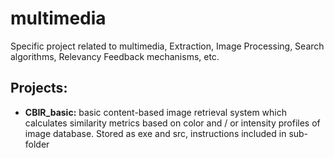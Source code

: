 # multimedia
Specific project related to multimedia, Extraction, Image Processing, Search algorithms, Relevancy Feedback mechanisms, etc.

## Projects:
* **CBIR_basic:** basic content-based image retrieval system which calculates similarity metrics based on color and / or intensity profiles of image database. Stored as exe and src, instructions included in sub-folder 